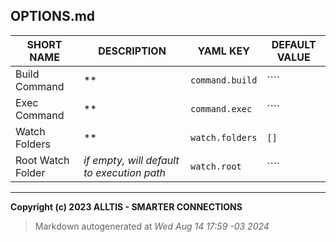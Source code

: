 ## OPTIONS.md

| SHORT NAME | DESCRIPTION | YAML KEY | DEFAULT VALUE |
|------------|-------------|----------|---------------|
| Build Command | ** | ``command.build`` | ```` |
| Exec Command | ** | ``command.exec`` | ```` |
| Watch Folders | ** | ``watch.folders`` | ``[]`` |
| Root Watch Folder | *if empty, will default to execution path* | ``watch.root`` | ```` |

--- 
**Copyright (c) 2023 ALLTIS - SMARTER CONNECTIONS**
> Markdown autogenerated at *Wed Aug 14 17:59 -03 2024*